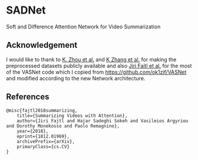 # SADNet
Soft and Difference Attention Network for Video Summarization

## Acknowledgement

I would like to thank to [K. Zhou et al.](https://github.com/KaiyangZhou/pytorch-vsumm-reinforce) and [K Zhang et al.](https://github.com/azhar0100/VASNet/blob/master) for making the preprocessed datasets publicly available and also [Jiri Fajtl et al.]() for the most of the VASNet code which I copied from https://github.com/ok1zjf/VASNet and modified according to the new Network architecture.

## References

    @misc{fajtl2018summarizing,
        title={Summarizing Videos with Attention},
        author={Jiri Fajtl and Hajar Sadeghi Sokeh and Vasileios Argyriou and Dorothy Monekosso and Paolo Remagnino},
        year={2018},
        eprint={1812.01969},
        archivePrefix={arXiv},
        primaryClass={cs.CV}
    }
